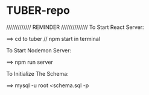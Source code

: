 # TUBER-repo

///////////// REMINDER //////////////
To Start React Server:

==> cd to tuber // npm start in terminal

To Start Nodemon Server:

==> npm run server

To Initialize The Schema:

==> mysql -u root <schema.sql -p
